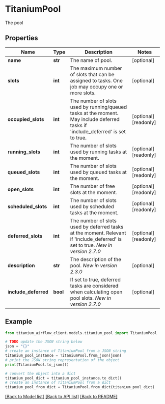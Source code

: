 # TitaniumPool

The pool

## Properties

Name | Type | Description | Notes
------------ | ------------- | ------------- | -------------
**name** | **str** | The name of pool. | [optional] 
**slots** | **int** | The maximum number of slots that can be assigned to tasks. One job may occupy one or more slots.  | [optional] 
**occupied_slots** | **int** | The number of slots used by running/queued tasks at the moment. May include deferred tasks if &#39;include_deferred&#39; is set to true. | [optional] [readonly] 
**running_slots** | **int** | The number of slots used by running tasks at the moment. | [optional] [readonly] 
**queued_slots** | **int** | The number of slots used by queued tasks at the moment. | [optional] [readonly] 
**open_slots** | **int** | The number of free slots at the moment. | [optional] [readonly] 
**scheduled_slots** | **int** | The number of slots used by scheduled tasks at the moment. | [optional] [readonly] 
**deferred_slots** | **int** | The number of slots used by deferred tasks at the moment. Relevant if &#39;include_deferred&#39; is set to true.  *New in version 2.7.0*  | [optional] [readonly] 
**description** | **str** | The description of the pool.  *New in version 2.3.0*  | [optional] 
**include_deferred** | **bool** | If set to true, deferred tasks are considered when calculating open pool slots.  *New in version 2.7.0*  | [optional] 

## Example

```python
from titanium_airflow_client.models.titanium_pool import TitaniumPool

# TODO update the JSON string below
json = "{}"
# create an instance of TitaniumPool from a JSON string
titanium_pool_instance = TitaniumPool.from_json(json)
# print the JSON string representation of the object
print(TitaniumPool.to_json())

# convert the object into a dict
titanium_pool_dict = titanium_pool_instance.to_dict()
# create an instance of TitaniumPool from a dict
titanium_pool_from_dict = TitaniumPool.from_dict(titanium_pool_dict)
```
[[Back to Model list]](../README.md#documentation-for-models) [[Back to API list]](../README.md#documentation-for-api-endpoints) [[Back to README]](../README.md)


